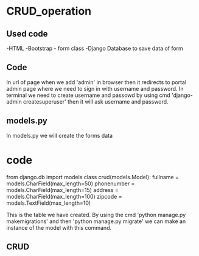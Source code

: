 # CRUD_operation
## Used code
  -HTML
  -Bootstrap - form class
  -Django Database to save data of form
  
## Code
  In url of page when we add 'admin' in browser then it redirects to portal admin page where we need to sign in with username and password.
  In terminal we need to create username and passowd by using cmd 'django-admin createsuperuser' then it will ask username and password.
  
  ## models.py
  In models.py we will create the forms data 
  
  # code
  from django.db import models
  class crud(models.Model):
    fullname = models.CharField(max_length=50)
    phonenumber = models.CharField(max_length=15)
    address = models.CharField(max_length=100)
    zipcode = models.TextField(max_length=10)
  
  This is the table we have created. By using the cmd 'python manage.py makemigrations' and then 'python manage.py migrate' we can make an instance 
  of the model with this command.
  
  ## CRUD
  ### Create 
  create data in table in database.  
  ### code<--
  Post means to save or create or put something in table post is method to post some data
  
  def form(request):

    if request.method=="POST":
        name = request.POST["name"]
        phone = request.POST["phone"]
        address = request.POST["address"]
        zipcode = request.POST["zipcode"]
        p = crud(fullname=name,phonenumber=phone,address=address,zipcode=zipcode)
        p.save()

    return render(request, 'form.html')
  ### --
  
  ### Retrieve 
  get the data from table. We use GET method to retrieve the data
  ### code<--
  def table(request):

    context ={}
    context["dataset"] = crud.objects.all()

    return render(request, 'table.html', context)
  ### --
  
  ### Update 
  changes in existing data in table
  ### code<--
  def update_table(request, id):
    
    objects = get_object_or_404(crud,id=id) 

    if request.method=="POST":
        name = request.POST["name"]
        phone = request.POST["phone"]
        address = request.POST["address"]
        zipcode = request.POST["zipcode"]
        objects.fullname = name
        objects.phonenumber = phone
        objects.address = address
        objects.zipcode = zipcode
        objects.save()
        return HttpResponseRedirect("/table/")
    
    data = {}
    data["dataset"] = crud.objects.all().filter(id=id)
    
    return render(request, "update.html", data)
  ### -->
  
  ### Delete 
  delete the existing data in table
  ### code<--
  def delete(request,id):
   
    obj = get_object_or_404(crud, id = id)
    
    if request.method =="POST":
        # delete object
        obj.delete()
        return HttpResponseRedirect("/table/")
    
    return render(request, "delete.html")
  ### -->
